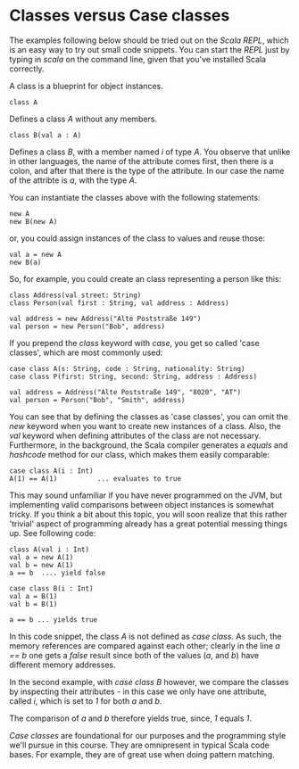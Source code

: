 # Classes versus Case classes

The examples following below should be tried out on the _Scala REPL_, which is an easy way to try out small code snippets. You can start the _REPL_ just by typing in _scala_ on the command line, given that you've installed Scala correctly.

A class is a blueprint for object instances. 

~~~
class A
~~~

Defines a class _A_ without any members.

~~~
class B(val a : A)
~~~

Defines a class _B_, with a member named _i_ of type _A_. You observe that unlike in other languages, the name of the attribute comes first, then there is a colon, and after that there is the type of the attribute. In our case the name of the attribte is _a_, with the type _A_.

You can instantiate the classes above with the following statements:

~~~
new A
new B(new A)
~~~

or, you could assign instances of the class to values and reuse those:

~~~
val a = new A
new B(a)
~~~

So, for example, you could create an class representing a person like this:

~~~
class Address(val street: String)
class Person(val first : String, val address : Address)

val address = new Address("Alte Poststraße 149")
val person = new Person("Bob", address)
~~~

If you prepend the _class_ keyword with _case_, you get so called 'case classes', which are most commonly used:

~~~
case class A(s: String, code : String, nationality: String)
case class P(first: String, second: String, address : Address)

val address = Address("Alte Poststraße 149", "8020", "AT")
val person = Person("Bob", "Smith", address)
~~~

You can see that by defining the classes as 'case classes', you can omit the _new_ keyword when you want to create new instances of a class. Also, the _val_ keyword when defining attributes of the class are not necessary. Furthermore, in the background, the Scala compiler generates a _equals_ and _hashcode_ method for our class, which makes them easily comparable:

~~~
case class A(i : Int)
A(1) == A(1)          ... evaluates to true
~~~

This may sound unfamiliar if you have never programmed on the JVM, but implementing valid comparisons between object instances is somewhat tricky. If you think a bit about this topic, you will soon realize that this rather 'trivial' aspect of programming already has a great potential messing things up. See following code:

~~~
class A(val i : Int)
val a = new A(1)
val b = new A(1)
a == b  .... yield false

case class B(i : Int)
val a = B(1)
val b = B(1)

a == b ... yields true
~~~

In this code snippet, the class _A_ is not defined as _case class_. As such, the memory references are compared against each other; clearly in the line _a == b_ one gets a _false_ result since both of the values (_a_, and _b_) have different memory addresses. 

In the second example, with _case class B_ however, we compare the classes by inspecting their attributes - in this case we only have one attribute, called _i_, which is set to _1_ for both _a_ and _b_. 

The comparison of _a_ and _b_ therefore yields true, since, _1_ equals _1_. 

_Case classes_ are foundational for our purposes and the programming style we'll pursue in this course. They are omnipresent in typical Scala code bases. For example, they are of great use when doing pattern matching.
